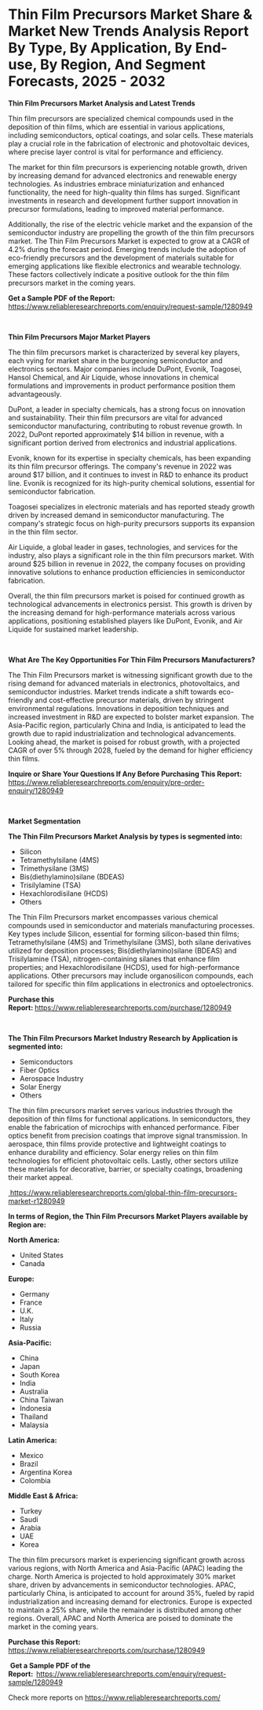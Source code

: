 <p><h1>Thin Film Precursors Market Share & Market New Trends Analysis Report By Type, By Application, By End-use, By Region, And Segment Forecasts, 2025 - 2032</h1></p><p><strong>Thin Film Precursors Market Analysis and Latest Trends</strong></p>
<p><p>Thin film precursors are specialized chemical compounds used in the deposition of thin films, which are essential in various applications, including semiconductors, optical coatings, and solar cells. These materials play a crucial role in the fabrication of electronic and photovoltaic devices, where precise layer control is vital for performance and efficiency.</p><p>The market for thin film precursors is experiencing notable growth, driven by increasing demand for advanced electronics and renewable energy technologies. As industries embrace miniaturization and enhanced functionality, the need for high-quality thin films has surged. Significant investments in research and development further support innovation in precursor formulations, leading to improved material performance.</p><p>Additionally, the rise of the electric vehicle market and the expansion of the semiconductor industry are propelling the growth of the thin film precursors market. The Thin Film Precursors Market is expected to grow at a CAGR of 4.2% during the forecast period. Emerging trends include the adoption of eco-friendly precursors and the development of materials suitable for emerging applications like flexible electronics and wearable technology. These factors collectively indicate a positive outlook for the thin film precursors market in the coming years.</p></p>
<p><strong>Get a Sample PDF of the Report:&nbsp;</strong> <a href="https://www.reliableresearchreports.com/enquiry/request-sample/1280949?utm_campaign=3039&utm_medium=2&utm_source=Github&utm_content=ia&utm_term=24032025&utm_id=thin-film-precursors">https://www.reliableresearchreports.com/enquiry/request-sample/1280949</a></p>
<p>&nbsp;</p>
<p><strong>Thin Film Precursors Major Market Players</strong></p>
<p><p>The thin film precursors market is characterized by several key players, each vying for market share in the burgeoning semiconductor and electronics sectors. Major companies include DuPont, Evonik, Toagosei, Hansol Chemical, and Air Liquide, whose innovations in chemical formulations and improvements in product performance position them advantageously.</p><p>DuPont, a leader in specialty chemicals, has a strong focus on innovation and sustainability. Their thin film precursors are vital for advanced semiconductor manufacturing, contributing to robust revenue growth. In 2022, DuPont reported approximately $14 billion in revenue, with a significant portion derived from electronics and industrial applications.</p><p>Evonik, known for its expertise in specialty chemicals, has been expanding its thin film precursor offerings. The company's revenue in 2022 was around $17 billion, and it continues to invest in R&D to enhance its product line. Evonik is recognized for its high-purity chemical solutions, essential for semiconductor fabrication.</p><p>Toagosei specializes in electronic materials and has reported steady growth driven by increased demand in semiconductor manufacturing. The company's strategic focus on high-purity precursors supports its expansion in the thin film sector.</p><p>Air Liquide, a global leader in gases, technologies, and services for the industry, also plays a significant role in the thin film precursors market. With around $25 billion in revenue in 2022, the company focuses on providing innovative solutions to enhance production efficiencies in semiconductor fabrication.</p><p>Overall, the thin film precursors market is poised for continued growth as technological advancements in electronics persist. This growth is driven by the increasing demand for high-performance materials across various applications, positioning established players like DuPont, Evonik, and Air Liquide for sustained market leadership.</p></p>
<p>&nbsp;</p>
<p><strong>What Are The Key Opportunities For Thin Film Precursors Manufacturers?</strong></p>
<p><p>The Thin Film Precursors market is witnessing significant growth due to the rising demand for advanced materials in electronics, photovoltaics, and semiconductor industries. Market trends indicate a shift towards eco-friendly and cost-effective precursor materials, driven by stringent environmental regulations. Innovations in deposition techniques and increased investment in R&D are expected to bolster market expansion. The Asia-Pacific region, particularly China and India, is anticipated to lead the growth due to rapid industrialization and technological advancements. Looking ahead, the market is poised for robust growth, with a projected CAGR of over 5% through 2028, fueled by the demand for higher efficiency thin films.</p></p>
<p><strong>Inquire or Share Your Questions If Any Before Purchasing This Report:</strong> <a href="https://www.reliableresearchreports.com/enquiry/pre-order-enquiry/1280949?utm_campaign=3039&utm_medium=2&utm_source=Github&utm_content=ia&utm_term=24032025&utm_id=thin-film-precursors">https://www.reliableresearchreports.com/enquiry/pre-order-enquiry/1280949</a></p>
<p>&nbsp;</p>
<p><strong>Market Segmentation</strong></p>
<p><strong>The Thin Film Precursors Market Analysis by types is segmented into:</strong></p>
<p><ul><li>Silicon</li><li>Tetramethylsilane (4MS)</li><li>Trimethysilane (3MS)</li><li>Bis(diethylamino)silane (BDEAS)</li><li>Trisilylamine (TSA)</li><li>Hexachlorodisilane (HCDS)</li><li>Others</li></ul></p>
<p><p>The Thin Film Precursors market encompasses various chemical compounds used in semiconductor and materials manufacturing processes. Key types include Silicon, essential for forming silicon-based thin films; Tetramethylsilane (4MS) and Trimethylsilane (3MS), both silane derivatives utilized for deposition processes; Bis(diethylamino)silane (BDEAS) and Trisilylamine (TSA), nitrogen-containing silanes that enhance film properties; and Hexachlorodisilane (HCDS), used for high-performance applications. Other precursors may include organosilicon compounds, each tailored for specific thin film applications in electronics and optoelectronics.</p></p>
<p><strong>Purchase this Report:&nbsp;</strong><a href="https://www.reliableresearchreports.com/purchase/1280949?utm_campaign=3039&utm_medium=2&utm_source=Github&utm_content=ia&utm_term=24032025&utm_id=thin-film-precursors">https://www.reliableresearchreports.com/purchase/1280949</a></p>
<p>&nbsp;</p>
<p><strong>The Thin Film Precursors Market Industry Research by Application is segmented into:</strong></p>
<p><ul><li>Semiconductors</li><li>Fiber Optics</li><li>Aerospace Industry</li><li>Solar Energy</li><li>Others</li></ul></p>
<p><p>The thin film precursors market serves various industries through the deposition of thin films for functional applications. In semiconductors, they enable the fabrication of microchips with enhanced performance. Fiber optics benefit from precision coatings that improve signal transmission. In aerospace, thin films provide protective and lightweight coatings to enhance durability and efficiency. Solar energy relies on thin film technologies for efficient photovoltaic cells. Lastly, other sectors utilize these materials for decorative, barrier, or specialty coatings, broadening their market appeal.</p></p>
<p><a href="https://www.reliableresearchreports.com/global-thin-film-precursors-market-r1280949?utm_campaign=3039&utm_medium=2&utm_source=Github&utm_content=ia&utm_term=24032025&utm_id=thin-film-precursors">&nbsp;https://www.reliableresearchreports.com/global-thin-film-precursors-market-r1280949</a></p>
<p><strong>In terms of Region, the Thin Film Precursors Market Players available by Region are:</strong></p>
<p>
    <p> <strong> North America: </strong>
        <ul>
            <li>United States</li>
            <li>Canada</li>
        </ul>
        </p> 
    <p> <strong> Europe: </strong>
        <ul>
            <li>Germany</li>
            <li>France</li>
            <li>U.K.</li>
            <li>Italy</li>
            <li>Russia</li>
        </ul>
        </p> 
    <p> <strong> Asia-Pacific: </strong>
        <ul>
            <li>China</li>
            <li>Japan</li>
            <li>South Korea</li>
            <li>India</li>
            <li>Australia</li>
            <li>China Taiwan</li>
            <li>Indonesia</li>
            <li>Thailand</li>
            <li>Malaysia</li>
        </ul>
        </p> 
    <p> <strong> Latin America: </strong>
        <ul>
            <li>Mexico</li>
            <li>Brazil</li>
            <li>Argentina Korea</li>
            <li>Colombia</li>
        </ul>
        </p> 
    <p> <strong> Middle East & Africa: </strong>
        <ul>
            <li>Turkey</li>
            <li>Saudi</li>
            <li>Arabia</li>
            <li>UAE</li>
            <li>Korea</li>
        </ul>
    </p>
    </p>
<p><p>The thin film precursors market is experiencing significant growth across various regions, with North America and Asia-Pacific (APAC) leading the charge. North America is projected to hold approximately 30% market share, driven by advancements in semiconductor technologies. APAC, particularly China, is anticipated to account for around 35%, fueled by rapid industrialization and increasing demand for electronics. Europe is expected to maintain a 25% share, while the remainder is distributed among other regions. Overall, APAC and North America are poised to dominate the market in the coming years.</p></p>
<p><strong>Purchase this Report: </strong><a href="https://www.reliableresearchreports.com/purchase/1280949?utm_campaign=3039&utm_medium=2&utm_source=Github&utm_content=ia&utm_term=24032025&utm_id=thin-film-precursors">https://www.reliableresearchreports.com/purchase/1280949</a></p>
<p>&nbsp;<strong>Get a Sample PDF of the Report:&nbsp;&nbsp;</strong><a href="https://www.reliableresearchreports.com/enquiry/request-sample/1280949?utm_campaign=3039&utm_medium=2&utm_source=Github&utm_content=ia&utm_term=24032025&utm_id=thin-film-precursors">https://www.reliableresearchreports.com/enquiry/request-sample/1280949</a></p>
<p><strong></strong></p>
<p>Check more reports on <a href="https://www.reliableresearchreports.com/?utm_campaign=3039&utm_medium=2&utm_source=Github&utm_content=ia&utm_term=24032025&utm_id=thin-film-precursors">https://www.reliableresearchreports.com/</a></p>